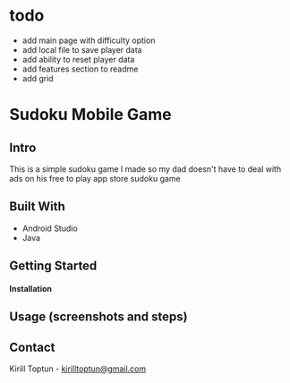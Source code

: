 # todo
- add main page with difficulty option
- add local file to save player data
- add ability to reset player data
- add features section to readme
- add grid

# Sudoku Mobile Game
## Intro
This is a simple sudoku game I made so my dad doesn't have to deal with ads on his free to play app store sudoku game
## Built With
- Android Studio
- Java



## Getting Started
#### Installation

## Usage (screenshots and steps)

## Contact
Kirill Toptun - kirilltoptun@gmail.com